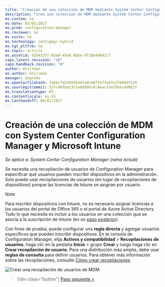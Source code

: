 ```yaml
---
title: "Creación de una colección de MDM mediante System Center Configuration Manager | Microsoft Docs"
description: "Cree una colección de MDM mediante System Center Configuration Manager."
ms.custom: na
ms.date: 03/05/2017
ms.prod: configuration-manager
ms.reviewer: na
ms.suite: na
ms.technology: configmgr-hybrid
ms.tgt_pltfrm: na
ms.topic: article
ms.assetid: d1b4337f-85e8-45e6-8bbe-9f18b49041c7
caps.latest.revision: "18"
caps.handback.revision: "0"
author: mtillman
ms.author: mtillman
manager: angrobe
ms.openlocfilehash: fabbcfd2d5656d4fa8cb87feffe87e17998df145
ms.sourcegitcommit: 51fc48fb023f1e8d995c6c4eacfda7dbec4d0b2f
ms.translationtype: HT
ms.contentlocale: es-ES
ms.lasthandoff: 08/07/2017
---
```

# <a name="create-an-mdm-collection-with-system-center-configuration-manager-and-microsoft-intune"></a>Creación de una colección de MDM con System Center Configuration Manager y Microsoft Intune

*Se aplica a: System Center Configuration Manager (rama actual)*

Se necesita una recopilación de usuarios de Configuration Manager para especificar qué usuarios pueden inscribir dispositivos en la administración. Solo puede usar recopilaciones de usuarios (en lugar de recopilaciones de dispositivos) porque las licencias de Intune se asignan por usuario.

> [!NOTE]
> Para inscribir dispositivos con Intune, no es necesario asignar licencias a los usuarios del portal de Office 365 o el portal de Azure Active Directory. Todo lo que necesita es incluir a los usuarios en una colección que se asocia a la suscripción de Intune (en un [paso posterior](configure-intune-subscription.md)).

Con fines de prueba, puede configurar una **regla directa** y agregar usuarios específicos que pueden inscribir dispositivos. En la consola de Configuration Manager, elija **Activos y compatibilidad** > **Recopilaciones de usuarios**, haga clic en la pestaña **Inicio** > grupo **Crear** y luego haga clic en **Crear recopilación de usuario**. Para una distribución más amplia, debe usar **reglas de consulta** para definir usuarios. Para obtener más información sobre las recopilaciones, consulte [Cómo crear recopilaciones](https://technet.microsoft.com/library/mt629371.aspx).

![Crear una recopilación de usuarios de MDM](../media/mdm-create-user-collection.png)

> [!div class="button"]
[Paso siguiente >](confirm-dns.md)
